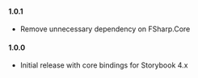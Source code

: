 #### 1.0.1

* Remove unnecessary dependency on FSharp.Core

#### 1.0.0
* Initial release with core bindings for Storybook 4.x
